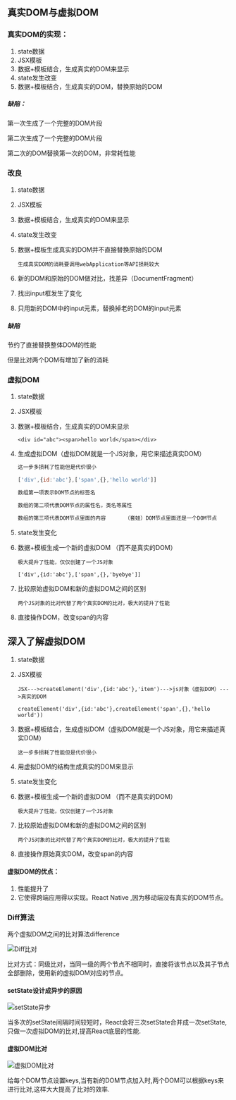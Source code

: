 ## 真实DOM与虚拟DOM

### 真实DOM的实现：

1. state数据
2. JSX模板
3. 数据+模板结合，生成真实的DOM来显示
4. state发生改变
5. 数据+模板结合，生成真实的DOM，替换原始的DOM

##### 缺陷：

第一次生成了一个完整的DOM片段

第二次生成了一个完整的DOM片段

第二次的DOM替换第一次的DOM，非常耗性能



### 改良

1. state数据

2. JSX模板

3. 数据+模板结合，生成真实的DOM来显示

4. state发生改变

5. 数据+模板生成真实的DOM并不直接替换原始的DOM

   `生成真实DOM的消耗要调用webApplication等API损耗较大`

6. 新的DOM和原始的DOM做对比，找差异（DocumentFragment）

7. 找出input框发生了变化

8. 只用新的DOM中的input元素，替换掉老的DOM的input元素

##### 缺陷

节约了直接替换整体DOM的性能

但是比对两个DOM有增加了新的消耗



### 虚拟DOM

1. state数据

2. JSX模板

3. 数据+模板结合，生成真实的DOM来显示

   `<div id="abc"><span>hello world</span></div>`

4. 生成虚拟DOM（虚拟DOM就是一个JS对象，用它来描述真实DOM）

   ```javascript
   这一步多损耗了性能但是代价很小
   
   ['div',{id:'abc'},['span',{},'hello world']]
   
   数组第一项表示DOM节点的标签名
   
   数组的第二项代表DOM节点的属性名，类名等属性
   
   数组的第三项代表DOM节点里面的内容      （套娃）DOM节点里面还是一个DOM节点
   ```

5. state发生变化

6. 数据+模板生成一个新的虚拟DOM （而不是真实的DOM）

   `极大提升了性能，仅仅创建了一个JS对象`

   `['div',{id:'abc'},['span',{},'byebye']]`

7. 比较原始虚拟DOM和新的虚拟DOM之间的区别

   `两个JS对象的比对代替了两个真实DOM的比对，极大的提升了性能`

8. 直接操作DOM，改变span的内容





## 深入了解虚拟DOM

1. state数据

2. JSX模板

   `JSX--->createElement('div',{id:'abc'},'item')--->js对象（虚拟DOM）--->真实的DOM`

   `createElement('div',{id:'abc'},createElement('span',{},'hello world'))`

3. 数据+模板结合，生成虚拟DOM（虚拟DOM就是一个JS对象，用它来描述真实DOM）

   `这一步多损耗了性能但是代价很小`

4. 用虚拟DOM的结构生成真实的DOM来显示

5. state发生变化

6. 数据+模板生成一个新的虚拟DOM （而不是真实的DOM）

   `极大提升了性能，仅仅创建了一个JS对象`

7. 比较原始虚拟DOM和新的虚拟DOM之间的区别

   `两个JS对象的比对代替了两个真实DOM的比对，极大的提升了性能`

8. 直接操作原始真实DOM，改变span的内容

#### 虚拟DOM的优点：

1. 性能提升了
2. 它使得跨端应用得以实现。React Native ,因为移动端没有真实的DOM节点。



### Diff算法

两个虚拟DOM之间的比对算法difference

![Diff比对](C:\Users\lenovo\Desktop\React学习笔记\Diff比对.png)

比对方式：同级比对，当同一级的两个节点不相同时，直接将该节点以及其子节点全部删除，使用新的虚拟DOM对应的节点。

#### setState设计成异步的原因

![setState异步](C:\Users\lenovo\Desktop\React学习笔记\setState异步.png)

当多次的setState间隔时间较短时，React会将三次setState合并成一次setState,只做一次虚拟DOM的比对,提高React底层的性能.

#### 虚拟DOM比对

![虚拟DOM比对](C:\Users\lenovo\Desktop\React学习笔记\虚拟DOM比对.png)

给每个DOM节点设置keys,当有新的DOM节点加入时,两个DOM可以根据keys来进行比对,这样大大提高了比对的效率.